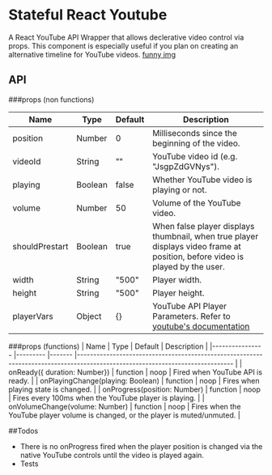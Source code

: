 # Stateful React Youtube
A React YouTube API Wrapper that allows declerative video control via props.
This component is especially useful if you plan on creating an alternative timeline for YouTube videos.
[funny img](http://gph.is/1szfa1O)
## API

###props (non functions)

| Name       	| Type  	| Default     	| Description                                                                               	|
|----------------	|---------	|-------	|------------------------------------------------------------------------------------------------------------------------------	|
| position       	| Number  	| 0     	| Milliseconds since the beginning of the video.                                                                               	|
| videoId        	| String  	| ""    	| YouTube video id (e.g. "JsgpZdGVNys").                                                                                         	|
| playing        	| Boolean 	| false 	| Whether YouTube video is playing or not.                                                                                     	|
| volume        	| Number 	| 50 	| Volume of the YouTube video.                                                                                     	|
| shouldPrestart 	| Boolean 	| true  	| When false player displays thumbnail, when true player displays video frame at position, before video is played by the user. 	|
| width          	| String  	| "500" 	| Player width.                                                                                                                	|
| height         	| String  	| "500" 	| Player height.                                                                                                               	|
| playerVars         	| Object  	| {} 	| YouTube API Player Parameters. Refer to [youtube's documentation](https://developers.google.com/youtube/player_parameters?playerVersion=HTML5)                                                                                                              	|
###props (functions)
| Name       	| Type  	| Default     	| Description                                                                               	|
|----------------	|---------	|-------	|------------------------------------------------------------------------------------------------------------------------------	|
| onReady({ duration: Number})        	| function  	| noop    	| Fired when YouTube API is ready.                                                                                         	|
| onPlayingChange(playing: Boolean)       	| function  	| noop     	| Fires when playing state is changed.                                                                               	|
| onProgress(position: Number)        	| function 	| noop 	| Fires every 100ms when the YouTube player is playing. |
| onVolumeChange(volume: Number)        	| function 	| noop 	| Fires when the YouTube player volume is changed, or the player is muted/unmuted. |

##Todos

- There is no onProgress fired when the player position is changed via the native YouTube controls until the video is played again.
- Tests

